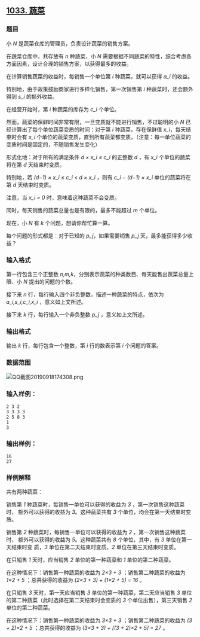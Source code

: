 ## [1033. 蔬菜](https://www.acwing.com/problem/content/1035/)

### 题目

小 *N* 是蔬菜仓库的管理员，负责设计蔬菜的销售方案。

在蔬菜仓库中，共存放有 *n* 种蔬菜，小 *N* 需要根据不同蔬菜的特性，综合考虑各方面因素，设计合理的销售方案，以获得最多的收益。

在计算销售蔬菜的收益时，每销售一个单位第 *i* 种蔬菜，就可以获得 *a_i* 的收益。

特别地，由于政策鼓励商家进行多样化销售，第一次销售第 *i* 种蔬菜时，还会额外得到 *s_i* 的额外收益。

在经营开始时，第 *i* 种蔬菜的库存为 *c_i* 个单位。

然而，蔬菜的保鲜时间非常有限，一旦变质就不能进行销售，不过聪明的小 *N* 已经计算出了每个单位蔬菜变质的时间：对于第 *i* 种蔬菜，存在保鲜值 *x_i*，每天结束时会有 *x_i* 个单位的蔬菜变质，直到所有蔬菜都变质。（注意：每一单位蔬菜的变质时间是固定的，不随销售发生变化）

形式化地：对于所有的满足条件 *d × x_i ≤ c_i* 的正整数 *d* ，有 *x_i* 个单位的蔬菜将在第 *d* 天结束时变质。

特别地，若 *(d−1) × x_i ≤ c_i < d × x_i* ，则有 *c_i − (d−1) × x_i* 单位的蔬菜将在第 *d* 天结束时变质。

注意，当 *x_i = 0* 时，意味着这种蔬菜不会变质。

同时，每天销售的蔬菜总量也是有限的，最多不能超过 *m* 个单位。

现在，小 *N* 有 *k* 个问题，想请你帮忙算一算。

每个问题的形式都是：对于已知的 *p_j*，如果需要销售 *p_j* 天，最多能获得多少收益？

### 输入格式

第一行包含三个正整数 *n,m,k*，分别表示蔬菜的种类数目、每天能售出蔬菜总量上限、小 *N* 提出的问题的个数。

接下来 *n* 行，每行输入四个非负整数，描述一种蔬菜的特点，依次为 *a_i,s_i,c_i,x_i* ，意义如上文所述。

接下来 *k* 行，每行输入一个非负整数 *p_j* ，意义如上文所述。

### 输出格式

输出 *k* 行，每行包含一个整数，第 *i* 行的数表示第 *i* 个问题的答案。

### 数据范围

 ![QQ截图20190918174308.png](https://cdn.acwing.com/media/article/image/2019/09/18/19_da970f34d9-QQ截图20190918174308.png)

### 输入样例：

```
2 3 2
3 3 3 3
2 5 8 3
1
3
```

### 输出样例：

```
16
27
```

### 样例解释

共有两种蔬菜：

销售第 *1* 种蔬菜时，每销售一单位可以获得的收益为 *3* ，第一次销售这种蔬菜时， 额外可以获得的收益为 *3*。这种蔬菜共有 *3* 个单位，均会在第一天结束时变质。

销售第 *2* 种蔬菜时，每销售一单位可以获得的收益为 *2* ，第一次销售这种蔬菜时， 额外可以获得的收益为 *5*。这种蔬菜共有 *8* 个单位，其中，有 *3* 单位在第一天结束时变 质，*3* 单位在第二天结束时变质，*2* 单位在第三天结束时变质。

在只销售 *1* 天时，应当销售 *2* 单位的第一种蔬菜和 *1* 单位的第二种蔬菜。

在这种情况下：销售第一种蔬菜的收益为 *2×3 + 3* ；销售第二种蔬菜的收益为 *1×2 + 5* ；总共获得的收益为 *(2×3 + 3) + (1×2 + 5) = 16* 。

在只销售 *3* 天时，第一天应当销售 *3* 单位的第一种蔬菜，第二天应当销售 *3* 单位的第二种蔬菜（此时选择在第二天结束时会变质的 *3* 个单位出售），第三天销售 *2* 单位的第二种蔬菜。

在这种情况下：销售第一种蔬菜的收益为 *3×3 + 3* ；销售第二种蔬菜的收益为 *(3 + 2)×2 + 5* ；总共获得的收益为 *(3×3 + 3) + [(3 + 2)×2 + 5] = 27* 。
